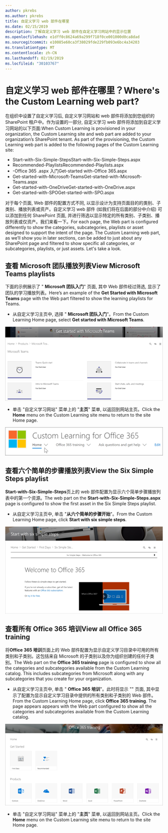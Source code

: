 ```yaml
---
author: pkrebs
ms.author: pkrebs
title: 自定义学习 web 部件在哪里
ms.date: 02/15/2019
description: 了解自定义学习 web 部件在自定义学习网站中的显示位置
ms.openlocfilehash: e1dff0c8624a69a299f718f0ce001000d0ca8dad
ms.sourcegitcommit: e10085e60ca3f38029fde229fb093e6bc4a34203
ms.translationtype: MT
ms.contentlocale: zh-CN
ms.lasthandoff: 02/19/2019
ms.locfileid: "30103767"
---
```

# <a name="wheres-the-custom-learning-web-part"></a><span data-ttu-id="d097d-103">自定义学习 web 部件在哪里？</span><span class="sxs-lookup"><span data-stu-id="d097d-103">Where's the Custom Learning web part?</span></span>

<span data-ttu-id="d097d-p101">在组织中设置了自定义学习后, 自定义学习网站和 web 部件将添加到您组织的 SharePoint 租户中。作为设置的一部分, 自定义学习 web 部件将添加到自定义学习网站的以下页面:</span><span class="sxs-lookup"><span data-stu-id="d097d-p101">When Custom Learning is provisioned in your organization, the Custom Learning site and web part are added to your organization’s SharePoint tenant. As part of the provisioning, the Custom Learning web part is added to the following pages of the Custom Learning site:</span></span>

- <span data-ttu-id="d097d-106">Start-with-Six-Simple-Steps</span><span class="sxs-lookup"><span data-stu-id="d097d-106">Start-with-Six-Simple-Steps.aspx</span></span> 
- <span data-ttu-id="d097d-107">Recommended-Playlists</span><span class="sxs-lookup"><span data-stu-id="d097d-107">Recommended-Playlists.aspx</span></span>
- <span data-ttu-id="d097d-108">-Office 365 .aspx 入门</span><span class="sxs-lookup"><span data-stu-id="d097d-108">Get-started with-Office 365.aspx</span></span>
- <span data-ttu-id="d097d-109">Get-started-with-Microsoft-Teams</span><span class="sxs-lookup"><span data-stu-id="d097d-109">Get-started-with-Microsoft-Teams.aspx</span></span>
- <span data-ttu-id="d097d-110">Get-started-with-OneDrive</span><span class="sxs-lookup"><span data-stu-id="d097d-110">Get-started-with-OneDrive.aspx</span></span>
- <span data-ttu-id="d097d-111">Get-started-with-SPO</span><span class="sxs-lookup"><span data-stu-id="d097d-111">Get-started-with-SPO.aspx</span></span>

<span data-ttu-id="d097d-p102">对于每个页面, Web 部件的配置方式不同, 以显示设计为支持页面目的的类别、子类别、播放列表或资产。自定义学习 web 部件 (如我们将在后面的部分中介绍) 可以添加到任何 SharePoint 页面, 并进行筛选以显示特定的所有类别、子类别、播放列表或仅资产。我们来看一下。</span><span class="sxs-lookup"><span data-stu-id="d097d-p102">For each page, the Web part is configured differently to show the categories, subcategories, playlists or asset designed to support the intent of the page. The Custom Learning web part, as we’ll show you in later sections, can be added to just about any SharePoint page and filtered to show specific all categories, or subcategories, playlists, or just assets. Let's take a look.</span></span> 

## <a name="view-microsoft-teams-playlists"></a><span data-ttu-id="d097d-115">查看 Microsoft 团队播放列表</span><span class="sxs-lookup"><span data-stu-id="d097d-115">View Microsoft Teams playlists</span></span>

<span data-ttu-id="d097d-116">下面的示例展示了 " **Microsoft 团队入门**" 页面, 其中 Web 部件经过筛选, 显示了团队的学习播放列表。</span><span class="sxs-lookup"><span data-stu-id="d097d-116">Here’s an example of the **Get Started with Microsoft Teams** page with the Web part filtered to show the learning playlists for Teams.</span></span> 

- <span data-ttu-id="d097d-117">从自定义学习主页中, 选择 " **Microsoft 团队入门**"。</span><span class="sxs-lookup"><span data-stu-id="d097d-117">From the Custom Learning Home page, select **Get started with Microsoft Teams**.</span></span>

![cg-whereiswp-teams](media/cg-whereiswp-teams.png)

- <span data-ttu-id="d097d-119">单击 "自定义学习网站" 菜单上的 "**主页**" 菜单, 以返回到网站主页。</span><span class="sxs-lookup"><span data-stu-id="d097d-119">Click the **Home** menu on the Custom Learning site menu to return to the site Home page.</span></span>

![cg-homebtnmenu](media/cg-homebtnmenu.png)

## <a name="view-the-six-simple-steps-playlist"></a><span data-ttu-id="d097d-121">查看六个简单的步骤播放列表</span><span class="sxs-lookup"><span data-stu-id="d097d-121">View the Six Simple Steps playlist</span></span>

<span data-ttu-id="d097d-122">**Start-with-Six-Simple-Steps**页上的 web 部件配置为显示六个简单步骤播放列表中的第一个资源。</span><span class="sxs-lookup"><span data-stu-id="d097d-122">The web part on the **Start-with-Six-Simple-Steps.aspx** page is configured to show the first asset in the Six Simple Steps playlist.</span></span> 

- <span data-ttu-id="d097d-123">从自定义学习主页中, 单击 "**从六个简单的步骤开始**"。</span><span class="sxs-lookup"><span data-stu-id="d097d-123">From the Custom Learning Home page,  click **Start with six simple steps**.</span></span> 

![cg-whereiswp-six](media/cg-whereiswp-six.png)

## <a name="view-all-office-365-training"></a><span data-ttu-id="d097d-125">查看所有 Office 365 培训</span><span class="sxs-lookup"><span data-stu-id="d097d-125">View all Office 365 training</span></span>

<span data-ttu-id="d097d-p103">将**Office 365 培训**页面上的 Web 部件配置为显示自定义学习目录中可用的所有类别和子类别。这包括来自 Microsoft 的子类别以及你为组织创建的任何子类别。</span><span class="sxs-lookup"><span data-stu-id="d097d-p103">The Web part on the **Office 365 training** page is configured to show all the categories and subcategories available from the Custom Learning catalog. This includes subcategories from Microsoft along with any subcategories that you create for your organization.</span></span>

- <span data-ttu-id="d097d-p104">从自定义学习主页中, 单击 " **Office 365 培训**"。此时将显示 "" 页面, 其中显示了配置为显示自定义学习目录中提供的所有类别和子类别的 Web 部件。</span><span class="sxs-lookup"><span data-stu-id="d097d-p104">From the Custom Learning Home page, click **Office 365 training**. The page appears appears with the Web part configured to show all the categories and subcategories available from the Custom Learning catalog.</span></span>

![cg-whereiswp-o365](media/cg-whereiswp-o365.png)

- <span data-ttu-id="d097d-131">单击 "自定义学习网站" 菜单上的 "**主页**" 菜单, 以返回到网站主页。</span><span class="sxs-lookup"><span data-stu-id="d097d-131">Click the **Home** menu on the Custom Learning site menu to return to the site Home page.</span></span>

